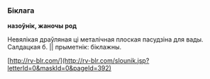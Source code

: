 ### Біклага
**назоўнік, жаночы род**

Невялікая драўляная ці металічная плоская пасудзіна для вады. Салдацкая б. || прыметнік: біклажны.

<a rel="author">[http://rv-blr.com/](http://rv-blr.com/slounik.jsp?letterId=0&maskId=0&pageId=392)</a>
